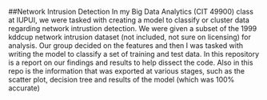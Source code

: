 ##Network Intrusion Detection
In my Big Data Analytics (CIT 49900) class at IUPUI, we were tasked with creating a 
model to classify or cluster data regarding network intrustion detection. 
We were given a subset of the 1999 kddcup network intrusion dataset (not included, not sure on licensing)
for analysis. Our group decided on the features and then I was tasked with writing the model to classify
a set of training and test data. In this repository is a report on our findings and results to help dissect
the code. Also in this repo is the information that was exported at various stages,
such as the scatter plot, decision tree and results of the model (which was 100% accurate)